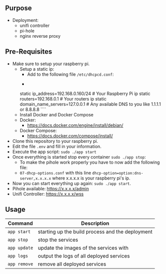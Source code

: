 ## Purpose
- Deployment:
    - unifi controller
    - pi-hole
    - nginx reverse proxy

## Pre-Requisites
- Make sure to setup your raspberry pi.
    - Setup a static ip:
        - Add to the following file `/etc/dhcpcd.conf`:
        - ```` interface eth0
        static ip_address=192.168.0.160/24   # Your Raspberry Pi ip
        static routers=192.168.0.1           # Your routers ip
        static domain_name_servers=127.0.0.1 # Any available DNS to you like 1.1.1.1 or 8.8.8.8 ````
    - Install Docker and Docker Compose
    - Docker:
       - https://docs.docker.com/engine/install/debian/
    - Docker Compose:
       - https://docs.docker.com/compose/install/
- Clone this repository to your raspberry pi.
- Edit the file `.env` and fill in your information.
- Execute the app script: `sudo ./app start`
- Once everything is started stop every container `sudo ./app stop`:
    - To make the pihole work properly you have to now add the following file:
    - `07-dhcp-options.conf` with this line `dhcp-option=option:dns-server,x.x.x.x` where x.x.x.x is your raspberry pi's ip.
- Now you can start everything up again: `sudo ./app start`.
- Pihole available: https://x.x.x.x/admin
- Unifi Controller: https://x.x.x.x/wss 

## Usage

|Command|Description|
|---|---|
| ``app start``|starting up the build process and the deployment|
| ``app stop``|stop the services|
|``app update``|update the images of the services with|
|``app logs``|output the logs of all deployed services|
| ``app remove``|remove all deployed services|
